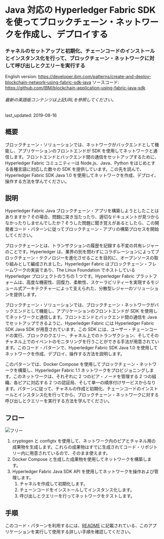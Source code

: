 # Java 対応の Hyperledger Fabric SDK を使ってブロックチェーン・ネットワークを作成し、デプロイする

### チャネルのセットアップと初期化、チェーンコードのインストールとインスタンス化を行って、ブロックチェーン・ネットワークに対して呼び出しとクエリーを実行する

English version: https://developer.ibm.com/patterns/create-and-deploy-blockchain-network-using-fabric-sdk-java
  ソースコード: https://github.com/IBM/blockchain-application-using-fabric-java-sdk

###### 最新の英語版コンテンツは上記URLを参照してください。
last_updated: 2019-08-16

 
## 概要

ブロックチェーン・ソリューションでは、ネットワークがバックエンドとして機能し、アプリケーションのフロントエンドが SDK を使用してネットワークと通信します。フロントエンドとバックエンド間の通信をセットアップするために、Hyperledger Fabric コミュニティーは Node.js、Java、Python をはじめとする各種言語に対応した数々の SDK を提供しています。この先を読んで、Hyperledger Fabric SDK Java 1.0 を使用してネットワークを作成、デプロイ、操作する方法を学んでください。

## 説明

Hyperledger Fabric Java ブロックチェーン・アプリを構築しようとしたことはありますか？その場合、問題に突き当たったり、適切なドキュメントが見つからなかったりしませんでしたか？そうした問題に聞き覚えがあるとしたら、この開発者コード・パターンに従ってブロックチェーン・アプリの構築プロセスを開始してください。

ブロックチェーンとは、トランザクションの履歴を記録する不変の共有レジャーのことです。Hyperledger は、業界の別を問わずにコラボレーションによってブロックチェーン・テクノロジーを進化させることを目的に、オープンソースの取り組みとして編成されました。Hyperledger Fabric はブロックチェーン・フレームワークの実装であり、The Linux Foundation でホストしている Hyperledger プロジェクトのうちの 1 つです。Hyperledger Fabric プラットフォームは、高度な機密性、回復力、柔軟性、スケーラビリティーを実現するモジュール式アーキテクチャーによって支えられた、分散型レジャーのソリューションを提供します。

ブロックチェーン・ソリューションでは、ブロックチェーン・ネットワークがバックエンドとして機能し、アプリケーションのフロントエンドが SDK を使用してネットワークと通信します。フロントエンドとバックエンド間の通信を Java でセットアップできるように、Hyperledger Fabric には Hyperledger Fabric SDK Java SDK が用意されています。この SDK には、ユーザー・チェーンコードの実行、ブロックのクエリー、チャネル上でのトランザクション、そしてそのチャネル上でのイベントのモニタリングを行うことができる手法が用意されています。このコード・パターンで、Hyperledger Fabric SDK Java 1.0 を使用してネットワークを作成、デプロイ、操作する方法を説明します。

このパターンでは、Docker Compose を使用してブロックチェーン・ネットワークを構築し、Hyperledger Fabric 1.1 ネットワークをプロビジョニングします。このネットワークは、それぞれに 2 つのピア・ノードを管理する 2 つの組織、各ピアに対応する 2 つの認証局、そして単一の順序付けサービスからなります。パターンに従って、チャネルの作成と初期化、チェーンコードのインストールとインスタンス化を行ってから、ブロックチェーン・ネットワークに対する呼び出しとクエリーを実行する方法を学んでください。

## フロー

![フリー](../../images/arch-create-deploy-blockchain.png)

1. cryptogen と configtx を使用して、ネットワーク内のピアとチャネル用の成果物を生成します。これらの成果物はすでに生成されてコード・リポジトリー内に用意されているので、そのまま使えます。
1. Docker Compose と生成した成果物を使用してネットワークを構築します。
1. Hyperledger Fabric Java SDK API を使用してネットワークを操作および管理します。
   1. チャネルを作成して初期化します。
   1. チェーンコードをインストールしてインスタンス化します。
   1. 呼び出しとクエリーを行ってネットワークをテストします。

## 手順

このコード・パターンを利用するには、[README](https://github.com/IBM/blockchain-application-using-fabric-java-sdk) に記載されている、このアプリケーションを実行して使用する詳しい手順を確認してください。
